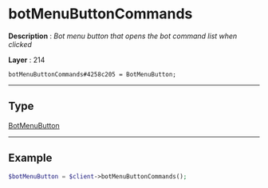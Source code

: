 # botMenuButtonCommands

**Description** : *Bot menu button that opens the bot command list when clicked*

**Layer** : 214

```tl
botMenuButtonCommands#4258c205 = BotMenuButton;
```

---

## Type

[BotMenuButton](type/BotMenuButton)

---

## Example

```php
$botMenuButton = $client->botMenuButtonCommands();
```